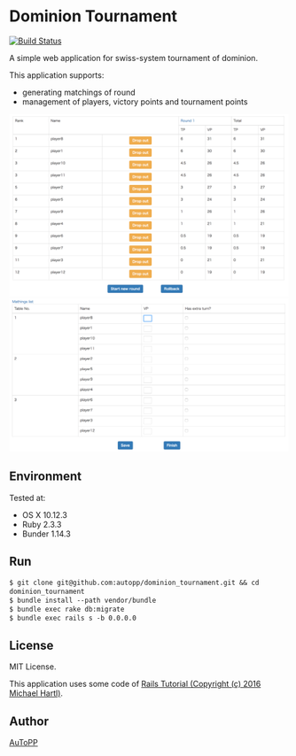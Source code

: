 # Dominion Tournament

[![Build Status](https://circleci.com/gh/autopp/dominion_tournament.svg?style=shield&circle-token=59a34b90560a1c510e5a0e096d9b68f12b8e4e29)](https://circleci.com/gh/autopp/dominion_tournament)

A simple web application for swiss-system tournament of dominion.

This application supports:

- generating matchings of round
- management of players, victory points and tournament points

![](ss/tournament.png)  
![](ss/round.png)

## Environment

Tested at:

- OS X 10.12.3
- Ruby 2.3.3
- Bunder 1.14.3

## Run

```
$ git clone git@github.com:autopp/dominion_tournament.git && cd dominion_tournament
$ bundle install --path vendor/bundle
$ bundle exec rake db:migrate
$ bundle exec rails s -b 0.0.0.0
```

## License

MIT License.

This application uses some code of [Rails Tutorial (Copyright (c) 2016 Michael Hartl)](https://bitbucket.org/railstutorial/sample_app_4th_ed/src/521772b63b80da4f6b62ce3bccf98e9fdbf7f98f/LICENSE.md?fileviewer=file-view-default).

## Author

[AuToPP](https://twitter.com/AuToPP)
